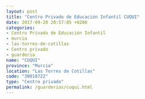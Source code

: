 ```yaml
---
layout: post
title: "Centro Privado de Educación Infantil CUQUI"
date: 2017-09-20 20:57:05 +0200
categories:
- Centro Privado de Educación Infantil
- murcia
- las-torres-de-cotillas
- Centro privado
- guarderia
name: "CUQUI"
province: "Murcia"
location: "Las Torres de Cotillas"
code: "30018722"
type: "Centro privado"
permalink: /guarderias/cuqui.html
---
```


